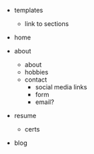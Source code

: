 - templates
	- link to sections

- home
- about
	- about
	- hobbies
	- contact
		- social media links
		- form
		- email?
- resume
	- certs
- blog
